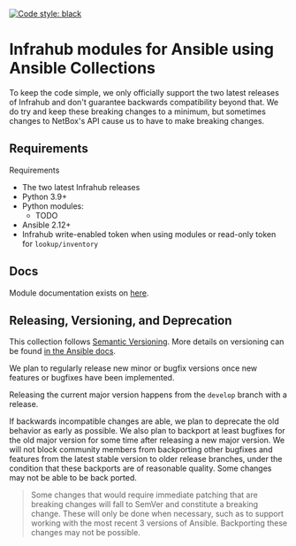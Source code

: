 [![Code style: black](https://img.shields.io/badge/code%20style-black-000000.svg)](https://github.com/ambv/black)

# Infrahub modules for Ansible using Ansible Collections

To keep the code simple, we only officially support the two latest releases of Infrahub and don't guarantee backwards compatibility beyond that. We do try and keep these breaking changes to a minimum, but sometimes changes to NetBox's API cause us to have to make breaking changes.

## Requirements
Requirements

- The two latest Infrahub releases
- Python 3.9+
- Python modules:
  - TODO
- Ansible 2.12+
- Infrahub write-enabled token when using modules or read-only token for `lookup/inventory`

## Docs
Module documentation exists on [here](https://infrahub-ansible.readthedocs.io/en/latest/).


## Releasing, Versioning, and Deprecation

This collection follows [Semantic Versioning](https://semver.org/). More details on versioning can be found [in the Ansible docs](https://docs.ansible.com/ansible/latest/dev_guide/developing_collections.html#collection-versions).

We plan to regularly release new minor or bugfix versions once new features or bugfixes have been implemented.

Releasing the current major version happens from the `develop` branch with a release.

If backwards incompatible changes are able, we plan to deprecate the old behavior as early as possible. We also plan to backport at least bugfixes for the old major version for some time after releasing a new major version. We will not block community members from backporting other bugfixes and features from the latest stable version to older release branches, under the condition that these backports are of reasonable quality. Some changes may not be able to be back ported.

> Some changes that would require immediate patching that are breaking changes will fall to SemVer and constitute a breaking change. These will only be done when necessary, such as to support working with the most recent 3 versions of Ansible. Backporting these changes may not be possible.